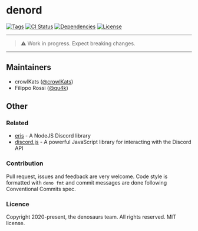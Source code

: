 # denord

[![Tags](https://img.shields.io/github/release/denosaurs/denord)](https://github.com/denosaurs/denord/releases)
[![CI Status](https://img.shields.io/github/workflow/status/denosaurs/denord/check)](https://github.com/denosaurs/denord/actions)
[![Dependencies](https://img.shields.io/github/workflow/status/denosaurs/denord/depsbot?label=dependencies)](https://github.com/denosaurs/depsbot)
[![License](https://img.shields.io/github/license/denosaurs/denord)](https://github.com/denosaurs/denord/blob/master/LICENSE)

---

> ⚠️ Work in progress. Expect breaking changes.

---

## Maintainers

- crowlKats ([@crowlKats](https://github.com/crowlKats))
- Filippo Rossi ([@qu4k](https://github.com/qu4k))

## Other

### Related

- [eris](https://github.com/abalabahaha/eris) - A NodeJS Discord library
- [discord.js](https://github.com/discordjs/discord.js) - A powerful JavaScript library for interacting with the Discord API

### Contribution

Pull request, issues and feedback are very welcome. Code style is formatted with `deno fmt` and commit messages are done following Conventional Commits spec.

### Licence

Copyright 2020-present, the denosaurs team. All rights reserved. MIT license.
